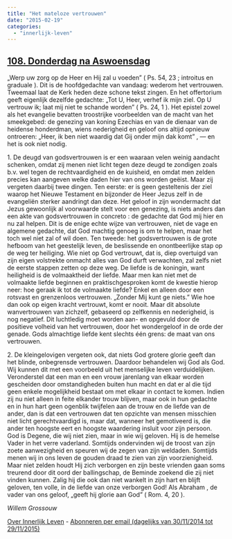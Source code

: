 ```yaml
---
title: "Het mateloze vertrouwen"
date: "2015-02-19"
categories: 
  - "innerlijk-leven"
---
```


## [108\. Donderdag na Aswoensdag](http://ift.tt/1vHwcpz)

„Werp uw zorg op de Heer en Hij zal u voeden” ( Ps. 54, 23 ; introitus en graduale ). Dit is de hoofdgedachte van vandaag: wederom het vertrouwen. Tweemaal laat de Kerk heden deze schone tekst zingen. En het offertorium geeft eigenlijk dezelfde gedachte: „Tot U, Heer, verhef ik mijn ziel. Op U vertrouw ik; laat mij niet te schande worden” ( Ps. 24, 1 ). Het epistel zowel als het evangelie bevatten troostrijke voorbeelden van de macht van het smeekgebed: de genezing van koning Ezechias en van de dienaar van de heidense honderdman, wiens nederigheid en geloof ons altijd opnieuw ontroeren: „Heer, ik ben niet waardig dat Gij onder mijn dak komt” , — en het is ook niet nodig.

1\. De deugd van godsvertrouwen is er een waaraan velen weinig aandacht schenken, omdat zij menen niet licht tegen deze deugd te zondigen zoals b.v. wel tegen de rechtvaardigheid en de kuisheid, en omdat men zelden precies kan aangeven welke daden hier van ons worden geëist. Maar zij vergeten daarbij twee dingen. Ten eerste: er is geen gesteltenis der ziel waarop het Nieuwe Testament en bijzonder de Heer Jezus zelf in de evangeliën sterker aandringt dan deze. Het geloof in zijn wondermacht dat Jezus gewoonlijk al voorwaarde stelt voor een genezing, is niets anders dan een akte van godsvertrouwen in concreto : de gedachte dat God mij hier en nu zal helpen. Dit is de enige echte wijze van vertrouwen, niet de vage en algemene gedachte, dat God machtig genoeg is om te helpen, maar het toch wel niet zal of wil doen. Ten tweede: het godsvertrouwen is de grote hefboom van het geestelijk leven, de beslissende en onontbeerlijke stap op de weg ter heiliging. Wie niet op God vertrouwt, dat is, diep overtuigd van zijn eigen volstrekte onmacht alles van God durft verwachten, zal zelfs niet de eerste stappen zetten op deze weg. De liefde is de koningin, want heiligheid is de volmaaktheid der liefde. Maar men kan niet met de volmaakte liefde beginnen en praktischgesproken komt de kwestie hierop neer: hoe geraak ik tot de volmaakte liefde? Enkel en alleen door een rotsvast en grenzenloos vertrouwen. „Zonder Mij kunt ge niets.” Wie hoe dan ook op eigen kracht vertrouwt, komt er nooit. Maar dit absolute wanvertrouwen van zichzelf, gebaseerd op zelfkennis en nederigheid, is nog negatief. Dit luchtledig moet worden aan- en opgevuld door de positieve volheid van het vertrouwen, door het wondergeloof in de orde der genade. Gods almachtige liefde kent slechts één grens: de maat van ons vertrouwen.

2\. De kleingelovigen vergeten ook, dat niets God grotere glorie geeft dan het blinde, onbegrensde vertrouwen. Daardoor behandelen wij God als God. Wij kunnen dit met een voorbeeld uit het menselijke leven verduidelijken. Veronderstel dat een man en een vrouw jarenlang van elkaar worden gescheiden door omstandigheden buiten hun macht en dat er al die tijd geen enkele mogelijkheid bestaat om met elkaar in contact te komen. Indien zij nu niet alleen in feite elkander trouw blijven, maar ook in hun gedachte en in hun hart geen ogenblik twijfelen aan de trouw en de liefde van de ander, dan is dat een vertrouwen dat ten opzichte van mensen misschien niet licht gerechtvaardigd is, maar dat, wanneer het gemotiveerd is, die ander ten hoogste eert en hoogste waardering insluit voor zijn persoon. God is Degene, die wij niet zien, maar in wie wij geloven. Hij is de hemelse Vader in het verre vaderland. Somtijds ondervinden wij de troost van zijn zoete aanwezigheid en speuren wij de zegen van zijn weldaden. Somtijds menen wij in ons leven de gouden draad te zien van zijn voorzienigheid. Maar niet zelden houdt Hij zich verborgen en zijn beste vrienden gaan soms treurend door dit oord der ballingschap, de Beminde zoekend die zij niet vinden kunnen. Zalig hij die ook dan niet wankelt in zijn hart en blijft geloven, ten volle, in de liefde van onze verborgen God! Als Abraham , de vader van ons geloof, „geeft hij glorie aan God” ( Rom. 4, 20 ).

_Willem Grossouw_

[Over Innerlijk Leven](http://ift.tt/1y6X5mY) - [Abonneren per email (dagelijks van 30/11/2014 tot 29/11/2015)](http://eepurl.com/9P3DT)
